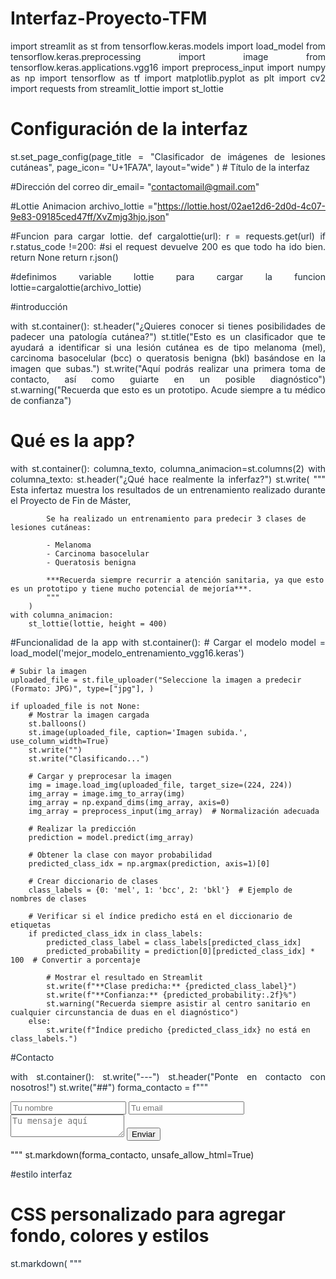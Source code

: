 # Interfaz-Proyecto-TFM
import streamlit as st
from tensorflow.keras.models import load_model
from tensorflow.keras.preprocessing import image
from tensorflow.keras.applications.vgg16 import preprocess_input
import numpy as np
import tensorflow as tf
import matplotlib.pyplot as plt
import cv2
import requests
from streamlit_lottie import st_lottie

# Configuración de la interfaz
st.set_page_config(page_title = "Clasificador de imágenes de lesiones cutáneas", page_icon= "U+1FA7A", layout="wide" )  # Título de la interfaz

#Dirección del correo
dir_email= "contactomail@gmail.com"

#Lottie Animacion
archivo_lottie ="https://lottie.host/02ae12d6-2d0d-4c07-9e83-09185ced47ff/XvZmjg3hjo.json"

#Funcion para cargar lottie. 
def cargalottie(url):
    r = requests.get(url)
    if r.status_code !=200: #si el request devuelve 200 es que todo ha ido bien. 
        return None
    return r.json()
    
#definimos variable lottie para cargar la funcion
lottie=cargalottie(archivo_lottie)

#introducción

with st.container():
    st.header("¿Quieres conocer si tienes posibilidades de padecer una patología cutánea?")
    st.title("Esto es un clasificador que te ayudará a identificar si una lesión cutánea es de tipo melanoma (mel), carcinoma basocelular (bcc) o queratosis benigna (bkl) basándose en la imagen que subas.")
    st.write("Aquí podrás realizar una primera toma de contacto, así como guiarte en un posible diagnóstico")
    st.warning("Recuerda que esto es un prototipo. Acude siempre a tu médico de confianza")

# Qué es la app?
with st.container():
    columna_texto, columna_animacion=st.columns(2)
    with columna_texto:
        st.header("¿Qué hace realmente la inferfaz?")
        st.write(
            """
            Esta infertaz muestra los resultados de un entrenamiento realizado durante el Proyecto de Fin de Máster, 

            Se ha realizado un entrenamiento para predecir 3 clases de lesiones cutáneas: 

            - Melanoma
            - Carcinoma basocelular
            - Queratosis benigna

            ***Recuerda siempre recurrir a atención sanitaria, ya que esto es un prototipo y tiene mucho potencial de mejoría***. 
            """
        )
    with columna_animacion: 
        st_lottie(lottie, height = 400)

#Funcionalidad de la app 
with st.container():
    # Cargar el modelo
    model = load_model('mejor_modelo_entrenamiento_vgg16.keras')

    # Subir la imagen
    uploaded_file = st.file_uploader("Seleccione la imagen a predecir (Formato: JPG)", type=["jpg"], )
    
    if uploaded_file is not None:
        # Mostrar la imagen cargada
        st.balloons()
        st.image(uploaded_file, caption='Imagen subida.', use_column_width=True)
        st.write("")
        st.write("Clasificando...")
    
        # Cargar y preprocesar la imagen
        img = image.load_img(uploaded_file, target_size=(224, 224))
        img_array = image.img_to_array(img)
        img_array = np.expand_dims(img_array, axis=0)
        img_array = preprocess_input(img_array)  # Normalización adecuada
    
        # Realizar la predicción
        prediction = model.predict(img_array)
    
        # Obtener la clase con mayor probabilidad
        predicted_class_idx = np.argmax(prediction, axis=1)[0]
    
        # Crear diccionario de clases
        class_labels = {0: 'mel', 1: 'bcc', 2: 'bkl'}  # Ejemplo de nombres de clases
    
        # Verificar si el índice predicho está en el diccionario de etiquetas
        if predicted_class_idx in class_labels:
            predicted_class_label = class_labels[predicted_class_idx]
            predicted_probability = prediction[0][predicted_class_idx] * 100  # Convertir a porcentaje
    
            # Mostrar el resultado en Streamlit
            st.write(f"**Clase predicha:** {predicted_class_label}")
            st.write(f"**Confianza:** {predicted_probability:.2f}%")
            st.warning("Recuerda siempre asistir al centro sanitario en cualquier circunstancia de duas en el diagnóstico")
        else:
            st.write(f"Índice predicho {predicted_class_idx} no está en class_labels.")

#Contacto 

with st.container():
    st.write("---")
    st.header("Ponte en contacto con nosotros!")
    st.write("##")
    forma_contacto = f"""
    <form action="https://formsubmit.co/{dir_email}" method="POST">
        <input type="hidden" name="_captcha" value="false">
        <input type="text" name="name" placeholder="Tu nombre" required>
        <input type="email" name="email" placeholder="Tu email" required>
        <textarea name="message" placeholder="Tu mensaje aquí" required></textarea>
        <button type="submit">Enviar</button>
    </form>
    """
    st.markdown(forma_contacto, unsafe_allow_html=True)

#estilo interfaz

# CSS personalizado para agregar fondo, colores y estilos
st.markdown(
    """
    <style>
        /* Fondo azul */
        .stApp {
            background-color: #f0f0f0;  /* Color azul de fondo */
        }

        /* Colores y estilo de texto */
        h1, h2, h3 {
            color: #FF5733;
            font-family: Arial, sans-serif;
        }

        /* Texto justificado y color */
        p, li, label, .stMarkdown p {
            color: #1C2833;
            text-align: justify; /* Justificar texto */
        }

        /* Botones */
        .stButton button {
            color: white;
            background-color: #2980B9;
            font-weight: bold;
        }
    </style>
    """,
    unsafe_allow_html=True
)
